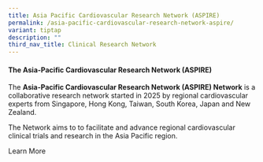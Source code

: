 ```yaml
---
title: Asia Pacific Cardiovascular Research Network (ASPIRE)
permalink: /asia-pacific-cardiovascular-research-network-aspire/
variant: tiptap
description: ""
third_nav_title: Clinical Research Network
---
```

<p></p>
<h4><strong>The Asia-Pacific Cardiovascular Research Network (ASPIRE)</strong></h4>
<p>The <strong>Asia-Pacific Cardiovascular Research Network (ASPIRE) Network</strong> is
a collaborative research network started in 2025 by regional cardiovascular
experts from Singapore, Hong Kong, Taiwan, South Korea, Japan and New Zealand.</p>
<p>The Network aims to to facilitate and advance regional cardiovascular
clinical trials and research in the Asia Pacific region.</p>
<p>Learn More</p>